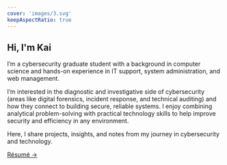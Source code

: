 ```yaml
---
cover: 'images/3.svg'
keepAspectRatio: true
---
```


## Hi, I'm Kai 

I’m a cybersecurity graduate student with a background in computer science and hands-on experience in IT support, 
system administration, and web management.  

I’m interested in the diagnostic and investigative side of cybersecurity (areas like digital forensics, incident response, and 
technical auditing) and how they connect to building secure, reliable systems. I enjoy combining analytical 
problem-solving with practical technology skills to help improve security and efficiency in any environment.  

Here, I share projects, insights, and notes from my journey in cybersecurity and technology.

[Résumé →](/about/resume)
